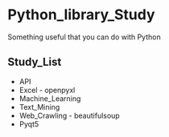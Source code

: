 # Python_library_Study
Something useful that you can do with Python



## Study_List

* API
* Excel - openpyxl
* Machine_Learning
* Text_Mining
* Web_Crawling - beautifulsoup
* Pyqt5
